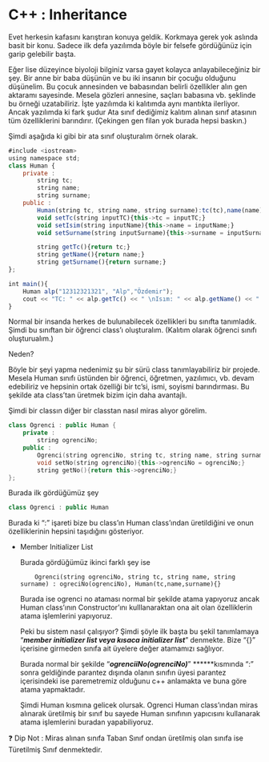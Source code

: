# C++ : Inheritance

Evet herkesin kafasını karıştıran konuya geldik. Korkmaya gerek yok aslında basit bir konu. Sadece ilk defa yazılımda böyle bir felsefe gördüğünüz için garip gelebilir başta.

Eğer lise düzeyince biyoloji bilginiz varsa gayet kolayca anlayabileceğiniz bir şey. Bir anne bir baba düşünün ve bu iki insanın bir çocuğu olduğunu düşünelim. Bu çocuk annesinden ve babasından belirli özellikler alın gen aktaramı sayesinde. Mesela gözleri annesine, saçları babasına vb. şeklinde bu örneği uzatabiliriz. İşte yazılımda ki kalıtımda aynı mantıkta ilerliyor. Ancak yazılımda ki fark şudur Ata sınıf dediğimiz kalıtım alınan sınıf atasının tüm özelliklerini barındırır. (Çekingen gen filan yok burada hepsi baskın.)

Şimdi aşağıda ki gibi bir ata sınıf oluşturalım örnek olarak.

```jsx
#include <iostream>
using namespace std;
class Human {
    private :
        string tc;
        string name;
        string surname;
    public :
        Human(string tc, string name, string surname):tc(tc),name(name),surname(surname){}
        void setTc(string inputTC){this->tc = inputTC;}
        void setIsim(string inputName){this->name = inputName;}
        void setSurname(string inputSurname){this->surname = inputSurname;}

        string getTc(){return tc;}
        string getName(){return name;}
        string getSurname(){return surname;}
};

int main(){
    Human alp("12312321321", "Alp","Özdemir");
    cout << "TC: " << alp.getTc() << " \nIsım: " << alp.getName() << " \nSoyisim: " << alp.getSurname() << endl;
}
```

Normal bir insanda herkes de bulunabilecek özellikleri bu sınıfta tanımladık. Şimdi bu sınıftan bir öğrenci class’ı oluşturalım. (Kalıtım olarak öğrenci sınıfı oluşturualım.)

Neden?

Böyle bir şeyi yapma nedenimiz şu bir sürü class tanımlayabiliriz bir projede. Mesela Human sınıfı üstünden bir öğrenci, öğretmen, yazılımıcı, vb. devam edebiliriz ve hepsinin ortak özelliği bir tc’si, ismi, soyismi barındırması. Bu şekilde ata class’tan üretmek bizim için daha avantajlı.

Şimdi bir classın diğer bir classtan nasıl miras alıyor görelim.

```cpp
class Ogrenci : public Human {
	private : 
		string ogrenciNo;
	public :
		Ogrenci(string ogrenciNo, string tc, string name, string surname) : ogrenciNo(ogrenciNo), Human(tc,name,surname){}
		void setNo(string ogrenciNo){this->ogrenciNo = ogrenciNo;}
		string getNo(){return this->ogrenciNo;}
};
```

Burada ilk gördüğümüz şey

```cpp
class Ogrenci : public Human
```

Burada ki “:” işareti bize bu class’ın Human class’ından üretildiğini ve onun özelliklerinin hepsini taşıdığını gösteriyor.

- Member Initializer List
    
    Burada gördüğümüz ikinci farklı şey ise
    
    ```
    	Ogrenci(string ogrenciNo, string tc, string name, string surname) : ogreciNo(ogrenciNo), Human(tc,name,surname){}
    ```
    
    Burada ise ogrenci no ataması normal bir şekilde atama yapıyoruz ancak Human class’ının Constructor’ını kulllanaraktan ona ait olan özelliklerin atama işlemlerini yapıyoruz. 
    
    Peki bu sistem nasıl çalışıyor? Şimdi şöyle ilk başta bu şekil tanımlamaya “***member initializer list veya kısaca initializer list***” denmekte. Bize “{}” içerisine girmeden sınıfa ait üyelere değer atamamızı sağlıyor. 
    
    Burada normal bir şekilde “***ogrenciiNo(ogrenciNo)***”  ******kısmında “:” sonra geldiğinde parantez dışında olanın sınıfın üyesi parantez içerisindeki ise paremetremiz olduğunu c++ anlamakta ve buna göre atama yapmaktadır.
    
    Şimdi Human kısmına gelicek olursak. Ogrenci Human class’ından miras alınarak üretilmiş bir sınıf bu sayede Human sınıfının yapıcısını kullanarak atama işlemlerini buradan yapabiliyoruz. 
    

<aside>
❓ Dip Not : Miras alınan sınıfa Taban Sınıf ondan üretilmiş olan sınıfa ise Türetilmiş Sınıf denmektedir.

</aside>